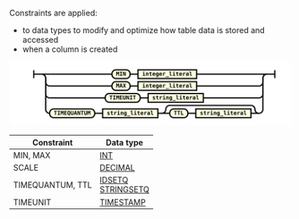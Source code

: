 Constraints are applied:
* to data types to modify and optimize how table data is stored and accessed
* when a column is created

![expr](/assets/images/sql-guide/column_constraint.svg)

| Constraint | Data type |
|---|---|
| MIN, MAX | [INT](/docs/sql-guide/data-types/data-type-int) |
| SCALE | [DECIMAL](/docs/sql-guide/data-types/data-type-decimal) |
| TIMEQUANTUM, TTL | [IDSETQ](/docs/sql-guide/data-types/data-type-idsetq)<br/> [STRINGSETQ](/docs/sql-guide/data-types/data-type-stringsetq) |
| TIMEUNIT | [TIMESTAMP](/docs/sql-guide/data-types/data-type-timestamp) |
